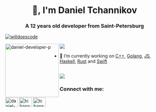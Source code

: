 <h1 align="center">👋, I'm Daniel Tchannikov</h1>
<h3 align="center">A 12 years old developer from Saint-Petersburg</h3>

<p align="left"> <a href="https://github.com/ryo-ma/github-profile-trophy"><img src="https://github-profile-trophy.vercel.app/?username=daniel-developer-p&theme=onedark&margin-w=15&margin-h=15&column=7" alt="willdoescode" /></a> </p>

<div>
<img height="170" align="left" src="https://github-readme-stats.vercel.app/api?username=daniel-developer-p&count_private=true&include_all_commits=true&theme=onedark" alt="daniel-developer-p" />
<img src="https://github-readme-stats.vercel.app/api/top-langs/?username=daniel-developer-p&layout=compact&theme=dark&langs_count=15" />
</div>

- 🔭 I’m currently working on [C++](https://ru.wikipedia.org/wiki/C%2B%2B), [Golang](https://golang.org), [JS](https://ru.wikipedia.org/wiki/JavaScript), [Haskell](https://www.haskell.org), [Rust](http://rust-lang.org/) and [Swift](https://swift.org/about/)

<br/>

<img src="https://activity-graph.herokuapp.com/graph?username=Crackmindedsk&bg_color=1F222E&color=F8D866&line=F85D7F&point=FFFFFF&hide_border=false" /> 
<!--     https://cdn.jsdelivr.net/npm/simple-icons@3.0.1/icons/codeforces.svg -->

<h3 align="left">Connect with me: </h3>
<p align="left">
<a href="https://stackoverflow.com/users/14818895/daniel-developer" target="blank"><img align="center" src="https://cdn.jsdelivr.net/npm/simple-icons@3.0.1/icons/stackoverflow.svg" alt="daniel-developer" height="30" width="40" /></a>
<a href="https://instagram.com/tchannikovdaniel" target="blank"><img align="center" src="https://cdn.jsdelivr.net/npm/simple-icons@3.0.1/icons/instagram.svg" alt="tchannikovdaniel" height="30" width="40" /></a>
<a href="https://t.me/TDN08" target="blank"><img align="center" src="https://cdn.jsdelivr.net/npm/simple-icons@3.0.1/icons/telegram.svg" alt="tchannikovdaniel" height="30" width="40" /></a>
</p>
